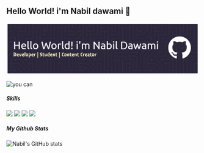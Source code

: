 ## Hello World! i'm Nabil dawami 👋

![Nabil dawami](github-header-banner.png)
<!--
**MNabildawami/MNabildawami** is a ✨ _special_ ✨ repository because its `README.md` (this file) appears on your GitHub profile.

Here are some ideas to get you started:

- 🔭 I’m currently working on ...
- 🌱 I’m currently learning ...
- 👯 I’m looking to collaborate on ...
- 🤔 I’m looking for help with ...
- 💬 Ask me about ...
- 📫 How to reach me: ...
- 😄 Pronouns: ...
- ⚡ Fun fact: ...
-->

![ you can](https://media2.giphy.com/media/v1.Y2lkPTc5MGI3NjExZGkzcnlmcWhja3Qzd3VscjFnaHNreTl1MHYzM3d1YTY0NGVndmhhMCZlcD12MV9pbnRlcm5hbF9naWZfYnlfaWQmY3Q9Zw/3oxHQhB96wfblORgI0/giphy.gif)

##### Skills

<img src="https://img.shields.io/badge/Figma-F24E1E?style=for-the-badge&logo=figma&logoColor=white" />
<img src="https://img.shields.io/badge/Elementor-92003B?style=for-the-badge&logo=elementor&logoColor=white" />
<img src="https://img.shields.io/badge/Wordpress-21759B?style=for-the-badge&logo=wordpress&logoColor=white"  />
<img src="https://img.shields.io/badge/TypeScript-007ACC?style=for-the-badge&logo=typescript&logoColor=whitee" />


##### My Github Stats
![Nabil's GitHub stats](https://github-readme-stats.vercel.app/api?username=MNabildawami&show_icons=true&theme=transparent&locale=id)
